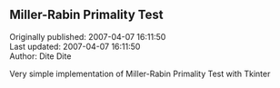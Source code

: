 ## Miller-Rabin Primality Test  
Originally published: 2007-04-07 16:11:50  
Last updated: 2007-04-07 16:11:50  
Author: Dite Dite  
  
Very simple implementation of Miller-Rabin Primality Test with Tkinter